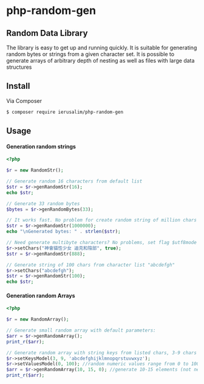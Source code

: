 # php-random-gen
## Random Data Library

The library is easy to get up and running quickly. It is suitable for generating
random bytes or strings from a given character set. It is possible to generate
arrays of arbitrary depth of nesting as well as files with large data structures

## Install

Via Composer

``` bash
$ composer require ierusalim/php-random-gen
```

## Usage

#### Generation random strings

```php
<?php

$r = new RandomStr();

// Generate random 16 characters from default list
$str = $r->genRandomStr(16);
echo $str;

// Generate 33 random bytes
$bytes = $r->genRandomBytes(33);

// It works fast. No problem for create random string of million chars
$str = $r->genRandomStr(1000000);
echo "\nGenerated bytes: " . strlen($str);

// Need generate multibyte characters? No problems, set flag $utf8mode = true
$r->setChars("神會貓性少女 迪克和陰部", true);
$str = $r->genRandomStr(888);

// Generate string of 100 chars from character list "abcdefgh"
$r->setChars("abcdefgh");
$str = $r->genRandomStr(100);
echo $str;

```

#### Generation random Arrays

```php
<?php

$r = new RandomArray();

// Generate small random array with default parameters:
$arr = $r->genRandomArray();
print_r($arr);

// Generate random array with string keys from listed chars, 3-9 chars length
$r->setKeysModel(3, 9, 'abcdefghijklmnopqrstuvwxyz');
$r->setValuesModel(0, 100); //random numeric values range from 0 to 100
$arr = $r->genRandomArray(10, 15, 0); //generate 10-15 elements (not nested)
print_r($arr);

```
